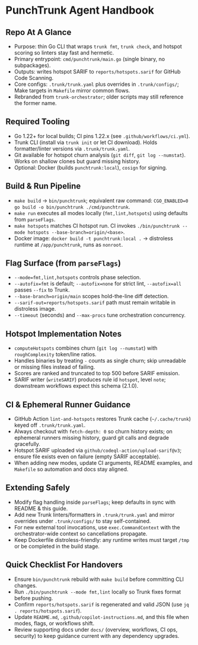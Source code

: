 # PunchTrunk Agent Handbook

## Repo At A Glance

- Purpose: thin Go CLI that wraps `trunk fmt`, `trunk check`, and hotspot scoring so linters stay fast and hermetic.
- Primary entrypoint: `cmd/punchtrunk/main.go` (single binary, no subpackages).
- Outputs: writes hotspot SARIF to `reports/hotspots.sarif` for GitHub Code Scanning.
- Core configs: `.trunk/trunk.yaml` plus overrides in `.trunk/configs/`; Make targets in `Makefile` mirror common flows.
- Rebranded from `trunk-orchestrator`; older scripts may still reference the former name.

## Required Tooling

- Go 1.22+ for local builds; CI pins 1.22.x (see `.github/workflows/ci.yml`).
- Trunk CLI (install via `trunk init` or let CI download). Holds formatter/linter versions via `.trunk/trunk.yaml`.
- Git available for hotspot churn analysis (`git diff`, `git log --numstat`). Works on shallow clones but guard missing history.
- Optional: Docker (builds `punchtrunk:local`), `cosign` for signing.

## Build & Run Pipeline

- `make build` → `bin/punchtrunk`; equivalent raw command: `CGO_ENABLED=0 go build -o bin/punchtrunk ./cmd/punchtrunk`.
- `make run` executes all modes locally (`fmt,lint,hotspots`) using defaults from `parseFlags`.
- `make hotspots` matches CI hotspot run. CI invokes `./bin/punchtrunk --mode hotspots --base-branch=origin/<base>`.
- Docker image: `docker build -t punchtrunk:local .` → distroless runtime at `/app/punchtrunk`, runs as `nonroot`.

## Flag Surface (from `parseFlags`)

- `--mode=fmt,lint,hotspots` controls phase selection.
- `--autofix=fmt` is default; `--autofix=none` for strict lint, `--autofix=all` passes `--fix` to Trunk.
- `--base-branch=origin/main` scopes hold-the-line diff detection.
- `--sarif-out=reports/hotspots.sarif` path must remain writable in distroless image.
- `--timeout` (seconds) and `--max-procs` tune orchestration concurrency.

## Hotspot Implementation Notes

- `computeHotspots` combines churn (`git log --numstat`) with `roughComplexity` token/line ratios.
- Handles binaries by treating `-` counts as single churn; skip unreadable or missing files instead of failing.
- Scores are ranked and truncated to top 500 before SARIF emission.
- SARIF writer (`writeSARIF`) produces rule id `hotspot`, level `note`; downstream workflows expect this schema (2.1.0).

## CI & Ephemeral Runner Guidance

- GitHub Action `lint-and-hotspots` restores Trunk cache (`~/.cache/trunk`) keyed off `.trunk/trunk.yaml`.
- Always checkout with `fetch-depth: 0` so churn history exists; on ephemeral runners missing history, guard git calls and degrade gracefully.
- Hotspot SARIF uploaded via `github/codeql-action/upload-sarif@v3`; ensure file exists even on failure (empty SARIF acceptable).
- When adding new modes, update CI arguments, README examples, and `Makefile` so automation and docs stay aligned.

## Extending Safely

- Modify flag handling inside `parseFlags`; keep defaults in sync with README & this guide.
- Add new Trunk linters/formatters in `.trunk/trunk.yaml` and mirror overrides under `.trunk/configs/` to stay self-contained.
- For new external tool invocations, use `exec.CommandContext` with the orchestrator-wide context so cancellations propagate.
- Keep Dockerfile distroless-friendly: any runtime writes must target `/tmp` or be completed in the build stage.

## Quick Checklist For Handovers

- Ensure `bin/punchtrunk` rebuild with `make build` before committing CLI changes.
- Run `./bin/punchtrunk --mode fmt,lint` locally so Trunk fixes format before pushing.
- Confirm `reports/hotspots.sarif` is regenerated and valid JSON (use `jq . reports/hotspots.sarif`).
- Update `README.md`, `.github/copilot-instructions.md`, and this file when modes, flags, or workflows shift.
- Review supporting docs under `docs/` (overview, workflows, CI ops, security) to keep guidance current with any dependency upgrades.
